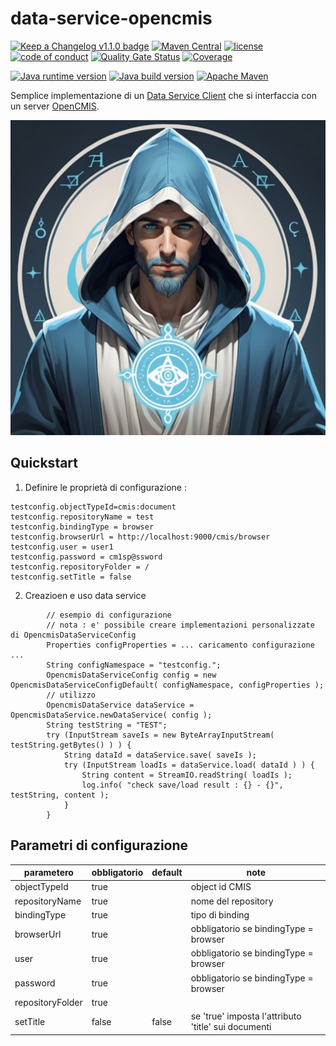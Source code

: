 # data-service-opencmis

[![Keep a Changelog v1.1.0 badge](https://img.shields.io/badge/changelog-Keep%20a%20Changelog%20v1.1.0-%23E05735)](CHANGELOG.md)
[![Maven Central](https://img.shields.io/maven-central/v/io.github.caffetteria/data-service-opencmis.svg)](https://mvnrepository.com/artifact/org.fugerit.java/data-service-opencmis)
[![license](https://img.shields.io/badge/License-MIT%20License-teal.svg)](https://opensource.org/license/mit)
[![code of conduct](https://img.shields.io/badge/conduct-Contributor%20Covenant-purple.svg)](https://github.com/caffetteria/fj-universe/blob/main/CODE_OF_CONDUCT.md)
[![Quality Gate Status](https://sonarcloud.io/api/project_badges/measure?project=caffetteria_data-service-opencmis&metric=alert_status)](https://sonarcloud.io/summary/new_code?id=caffetteria_data-service-opencmis)
[![Coverage](https://sonarcloud.io/api/project_badges/measure?project=caffetteria_data-service-opencmis&metric=coverage)](https://sonarcloud.io/summary/new_code?id=caffetteria_data-service-opencmis)

[![Java runtime version](https://img.shields.io/badge/run%20on-java%208+-%23113366.svg?style=for-the-badge&logo=openjdk&logoColor=white)](https://universe.fugerit.org/src/docs/versions/java11.html)
[![Java build version](https://img.shields.io/badge/build%20on-java%2011+-%23ED8B00.svg?style=for-the-badge&logo=openjdk&logoColor=white)](https://universe.fugerit.org/src/docs/versions/java11.html)
[![Apache Maven](https://img.shields.io/badge/Apache%20Maven-3.9.0+-C71A36?style=for-the-badge&logo=Apache%20Maven&logoColor=white)](https://universe.fugerit.org/src/docs/versions/maven3_9.html)

Semplice implementazione di un 
[Data Service Client](https://github.com/caffetteria/fj-service-helper-bom/tree/main/data-service-base)
che si interfaccia con un server 
[OpenCMIS](https://chemistry.apache.org/java/developing/dev-server.html).

![Data Service OpenCMIS](src/main/docs/dso_logo.jpg "Data Service OpenCMIS")

## Quickstart

1. Definire le proprietà di configurazione : 

```
testconfig.objectTypeId=cmis:document
testconfig.repositoryName = test
testconfig.bindingType = browser
testconfig.browserUrl = http://localhost:9000/cmis/browser
testconfig.user = user1
testconfig.password = cm1sp@ssword
testconfig.repositoryFolder = /
testconfig.setTitle = false
```

2. Creazioen e uso data service

```
        // esempio di configurazione 
        // nota : e' possibile creare implementazioni personalizzate di OpencmisDataServiceConfig
        Properties configProperties = ... caricamento configurazione ...
        String configNamespace = "testconfig.";
        OpencmisDataServiceConfig config = new OpencmisDataServiceConfigDefault( configNamespace, configProperties );
        // utilizzo
        OpencmisDataService dataService = OpencmisDataService.newDataService( config );
        String testString = "TEST";
        try (InputStream saveIs = new ByteArrayInputStream( testString.getBytes() ) ) {
            String dataId = dataService.save( saveIs );
            try (InputStream loadIs = dataService.load( dataId ) ) {
                String content = StreamIO.readString( loadIs );
                log.info( "check save/load result : {} - {}", testString, content );
            }
        }
```

## Parametri di configurazione

| parametero       | obbligatorio | default | note                                                |
|------------------|--------------|---------|-----------------------------------------------------|
| objectTypeId     | true         |         | object id CMIS                                      |
| repositoryName   | true         |         | nome del repository                                 |
| bindingType      | true         |         | tipo di binding                                     |
| browserUrl       | true         |         | obbligatorio se bindingType = browser               |
| user             | true         |         | obbligatorio se bindingType = browser               |
| password         | true         |         | obbligatorio se bindingType = browser               |
| repositoryFolder | true         |         |                                                     |
| setTitle         | false        | false   | se 'true' imposta l'attributo 'title' sui documenti |



